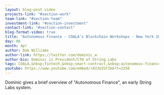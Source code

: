 ```yaml
---
layout: blog-post-video
projects-link: "#section-work"
team-link: "#section-team"
investment-link: "#section-investment"
contact-link: "#section-contact"
blog-format-video: true
title: "Autonomous Finance - COALA's Blockchain Workshops - New York 2016"
day: 06
month: Apr
author: Dom Williams
author-link: https://twitter.com/dominic_w
author-bio: Dominic is President/CTO of String Labs
tags: COALA,&nbsp;fintech,&nbsp;smart-contract,&nbsp;autonomous-finance
youtube: https://www.youtube.com/embed/rA3JUIGf2kA?t=2256
---
```


Dominic gives a brief overview of "Autonomous Finance", an early String Labs system.